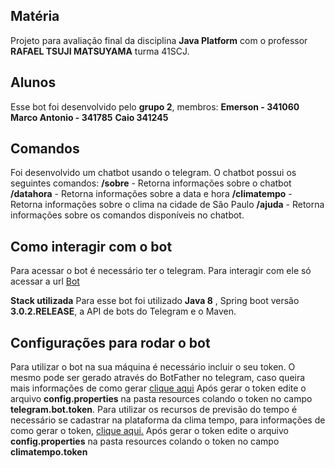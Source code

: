 

## Matéria

Projeto para avaliação final da disciplina **Java Platform** com o professor **RAFAEL TSUJI MATSUYAMA** turma 41SCJ. 

## Alunos

Esse bot foi desenvolvido pelo **grupo 2**, membros:
**Emerson - 341060
Marco Antonio - 341785**
**Caio 341245**

## Comandos

Foi desenvolvido um chatbot usando o telegram. O chatbot possui os seguintes comandos:
**/sobre** - Retorna informações sobre o chatbot
**/datahora** - Retorna informações sobre a data e hora
**/climatempo** - Retorna informações sobre o clima na cidade de São Paulo
**/ajuda** - Retorna informações sobre os comandos disponíveis no chatbot. 

## Como interagir com o bot

Para acessar o bot é necessário ter o telegram. Para interagir com ele só acessar a url [Bot](t.me/JavaGroup2Bot)

**Stack utilizada**
Para esse bot foi utilizado **Java 8** , Spring boot versão **3.0.2.RELEASE**, a API de bots do Telegram e o Maven. 

## Configurações para rodar o bot

Para utilizar o bot na sua máquina é necessário incluir o seu token. O mesmo pode ser gerado através do BotFather no telegram, caso queira mais informações de como gerar [clique aqui](https://core.telegram.org/bots#6-botfather)
Após gerar o token edite o arquivo **config.properties** na pasta resources colando o token no campo **telegram.bot.token**.
Para utilizar os recursos de previsão do tempo é necessário se cadastrar na plataforma da clima tempo, para informações de como gerar o token, [clique aqui.](https://advisor.climatempo.com.br/) 
Após gerar o token edite o arquivo **config.properties** na pasta resources colando o token no campo **climatempo.token**
